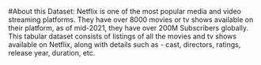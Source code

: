 #About this Dataset: 
Netflix is one of the most popular media and video streaming platforms. They have over 8000 movies or tv shows available on their platform, as of mid-2021, they have over 200M Subscribers globally. 
This tabular dataset consists of listings of all the movies and tv shows available on Netflix, along with details such as - cast, directors, ratings, release year, duration, etc.
